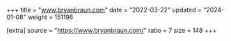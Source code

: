 +++
title = "www.bryanbraun.com"
date = "2022-03-22"
updated = "2024-01-08"
weight = 151196

[extra]
source = "https://www.bryanbraun.com/"
ratio = 7
size = 148
+++
